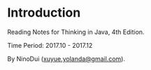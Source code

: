 # Introduction

Reading Notes for Thinking in Java, 4th Edition.

Time Period: 2017.10 - 2017.12

By NinoDui (xuyue.yolanda@gmail.com).
